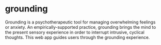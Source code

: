 # grounding

Grounding is a psychotherapeutic tool for managing overwhelming feelings or anxiety. An empirically-supported practice, grounding brings the mind to the present sensory experience in order to interrupt intrusive, cyclical thoughts. This web app guides users through the grounding experience. 
